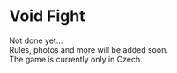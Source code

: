 # Void Fight
Not done yet...  
Rules, photos and more will be added soon.  
The game is currently only in Czech.